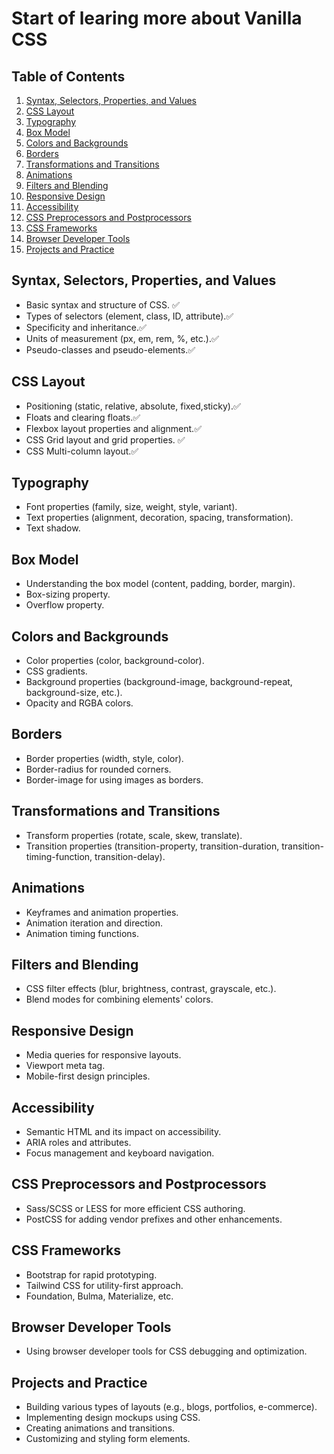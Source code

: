 # Start of learing more about Vanilla CSS

## Table of Contents

1. [Syntax, Selectors, Properties, and Values](#syntax-selectors-properties-and-values)
2. [CSS Layout](#css-layout)
3. [Typography](#typography)
4. [Box Model](#box-model)
5. [Colors and Backgrounds](#colors-and-backgrounds)
6. [Borders](#borders)
7. [Transformations and Transitions](#transformations-and-transitions)
8. [Animations](#animations)
9. [Filters and Blending](#filters-and-blending)
10. [Responsive Design](#responsive-design)
11. [Accessibility](#accessibility)
12. [CSS Preprocessors and Postprocessors](#css-preprocessors-and-postprocessors)
13. [CSS Frameworks](#css-frameworks)
14. [Browser Developer Tools](#browser-developer-tools)
15. [Projects and Practice](#projects-and-practice)

## Syntax, Selectors, Properties, and Values                            

- Basic syntax and structure of CSS. ✅
- Types of selectors (element, class, ID, attribute).✅ 
- Specificity and inheritance.✅
- Units of measurement (px, em, rem, %, etc.).✅
- Pseudo-classes and pseudo-elements.✅

## CSS Layout

- Positioning (static, relative, absolute, fixed,sticky).✅
- Floats and clearing floats.✅
- Flexbox layout properties and alignment.✅
- CSS Grid layout and grid properties. ✅
- CSS Multi-column layout.✅

## Typography

- Font properties (family, size, weight, style, variant).
- Text properties (alignment, decoration, spacing, transformation).
- Text shadow. 

## Box Model

- Understanding the box model (content, padding, border, margin).
- Box-sizing property.
- Overflow property.

## Colors and Backgrounds

- Color properties (color, background-color).
- CSS gradients.
- Background properties (background-image, background-repeat, background-size, etc.).
- Opacity and RGBA colors.

## Borders

- Border properties (width, style, color).
- Border-radius for rounded corners.
- Border-image for using images as borders.

## Transformations and Transitions

- Transform properties (rotate, scale, skew, translate).
- Transition properties (transition-property, transition-duration, transition-timing-function, transition-delay).

## Animations

- Keyframes and animation properties.
- Animation iteration and direction.
- Animation timing functions.

## Filters and Blending

- CSS filter effects (blur, brightness, contrast, grayscale, etc.).
- Blend modes for combining elements' colors.

## Responsive Design

- Media queries for responsive layouts.
- Viewport meta tag.
- Mobile-first design principles.

## Accessibility

- Semantic HTML and its impact on accessibility.
- ARIA roles and attributes.
- Focus management and keyboard navigation.

## CSS Preprocessors and Postprocessors

- Sass/SCSS or LESS for more efficient CSS authoring.
- PostCSS for adding vendor prefixes and other enhancements.

## CSS Frameworks

- Bootstrap for rapid prototyping.
- Tailwind CSS for utility-first approach.
- Foundation, Bulma, Materialize, etc.

## Browser Developer Tools

- Using browser developer tools for CSS debugging and optimization.

## Projects and Practice

- Building various types of layouts (e.g., blogs, portfolios, e-commerce).
- Implementing design mockups using CSS.
- Creating animations and transitions.
- Customizing and styling form elements.

